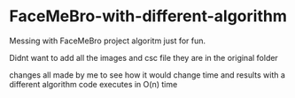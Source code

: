 # FaceMeBro-with-different-algorithm
Messing with FaceMeBro project algoritm just for fun.

Didnt want to add all the images and csc file they are in the original folder

changes all made by me to see how it would change time and results with a different algorithm
code executes in O(n) time
